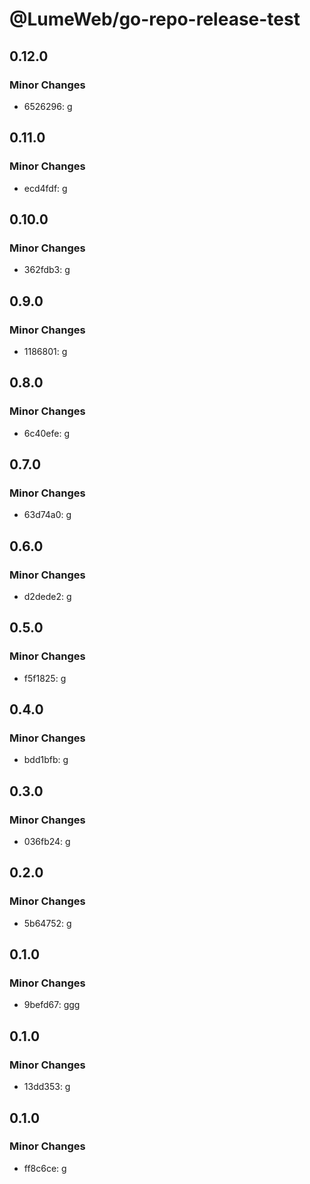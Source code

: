 # @LumeWeb/go-repo-release-test

## 0.12.0

### Minor Changes

- 6526296: g

## 0.11.0

### Minor Changes

- ecd4fdf: g

## 0.10.0

### Minor Changes

- 362fdb3: g

## 0.9.0

### Minor Changes

- 1186801: g

## 0.8.0

### Minor Changes

- 6c40efe: g

## 0.7.0

### Minor Changes

- 63d74a0: g

## 0.6.0

### Minor Changes

- d2dede2: g

## 0.5.0

### Minor Changes

- f5f1825: g

## 0.4.0

### Minor Changes

- bdd1bfb: g

## 0.3.0

### Minor Changes

- 036fb24: g

## 0.2.0

### Minor Changes

- 5b64752: g

## 0.1.0

### Minor Changes

- 9befd67: ggg

## 0.1.0

### Minor Changes

- 13dd353: g

## 0.1.0

### Minor Changes

- ff8c6ce: g
